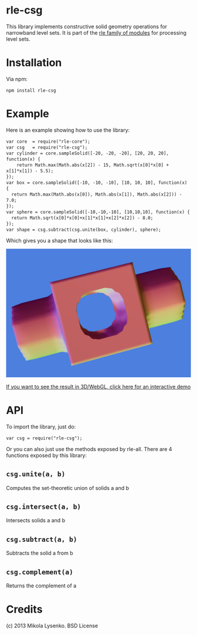 rle-csg
=======
This library implements constructive solid geometry operations for narrowband level sets.  It is part of the [rle family of modules](https://github.com/mikolalysenko/rle-csg) for processing level sets.

Installation
============
Via npm:

    npm install rle-csg

Example
=======
Here is an example showing how to use the library:

    var core  = require("rle-core");
    var csg   = require("rle-csg");
    var cylinder = core.sampleSolid([-20, -20, -20], [20, 20, 20], function(x) {
        return Math.max(Math.abs(x[2]) - 15, Math.sqrt(x[0]*x[0] + x[1]*x[1]) - 5.5);
    });
    var box = core.sampleSolid([-10, -10, -10], [10, 10, 10], function(x) {
      return Math.max(Math.abs(x[0]), Math.abs(x[1]), Math.abs(x[2])) - 7.0;
    });
    var sphere = core.sampleSolid([-10,-10,-10], [10,10,10], function(x) {
      return Math.sqrt(x[0]*x[0]+x[1]*x[1]+x[2]*x[2]) - 8.0;
    });
    var shape = csg.subtract(csg.unite(box, cylinder), sphere);

Which gives you a shape that looks like this:

![](images/csg.png)

[If you want to see the result in 3D/WebGL, click here for an interactive demo](http://mikolalysenko.github.com/rle-csg/example/www/index.html)

API
===
To import the library, just do:

    var csg = require("rle-csg");
    
Or you can also just use the methods exposed by rle-all.  There are 4 functions exposed by this library:

## `csg.unite(a, b)`
Computes the set-theoretic union of solids a and b

## `csg.intersect(a, b)`
Intersects solids a and b

## `csg.subtract(a, b)`
Subtracts the solid a from b

## `csg.complement(a)`
Returns the complement of a


Credits
=======
(c) 2013 Mikola Lysenko.  BSD License